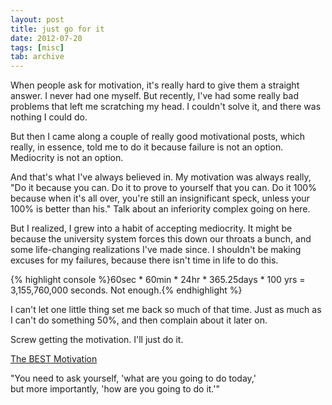 ```yaml
---
layout: post
title: just go for it
date: 2012-07-20
tags: [misc]
tab: archive
---
```


<p>
  When people ask for motivation, it's really hard to give them a straight answer. 
  I never had one myself. But recently, I've had some really bad problems that 
  left me scratching my head. I couldn't solve it, and there was nothing I could do.
</p>

<p>
  But then I came along a couple of really good motivational posts, which really,
  in essence, told me to do it because failure is not an option. Mediocrity is not an option.
</p>

<p>
  And that's what I've always believed in. My motivation was always really, 
  "Do it because you can. Do it to prove to yourself that you can. 
  Do it 100% because when it's all over, you're still an insignificant speck,
  unless your 100% is better than his." Talk about an inferiority complex going on here.
</p>

<p>
  But I realized, I grew into a habit of accepting mediocrity. It might be because the university 
  system forces this down our throats a bunch, and some life-changing realizations I've made since. 
  I shouldn't be making excuses for my failures, because there isn't time in life to do this.
</p>

<p>
  {% highlight console %}60sec * 60min * 24hr * 365.25days * 100 yrs = 3,155,760,000 seconds. Not enough.{% endhighlight %}
</p>

<p>
  I can't let one little thing set me back so much of that time. Just as much as I can't do something
  50%, and then complain about it later on.
</p>

<p>
  Screw getting the motivation. I'll just do it.
</p>

<p>
	<a href="http://youtu.be/Sk56VxaeqEQ" target="_blank">The BEST Motivation</a>
</p>

<p>
  "You need to ask yourself, 'what are you going to do today,' <br />
  but more importantly, 'how are you going to do it.'"
</p>